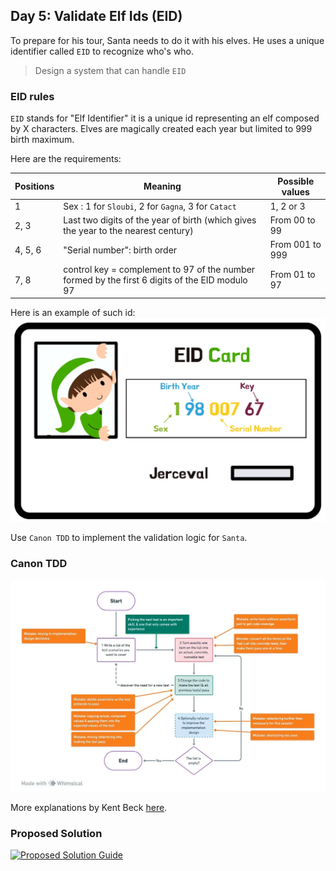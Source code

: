 ## Day 5: Validate Elf Ids (EID)
To prepare for his tour, Santa needs to do it with his elves.
He uses a unique identifier called `EID` to recognize who's who.

> Design a system that can handle `EID`

### EID rules
`EID` stands for "Elf Identifier" it is a unique id representing an elf composed by X characters.
Elves are magically created each year but limited to 999 birth maximum.

Here are the requirements:

| Positions | Meaning                                                                                        | Possible values                     |
|-----------|------------------------------------------------------------------------------------------------|-------------------------------------|
| 1         | Sex : 1 for `Sloubi`, 2 for `Gagna`, 3 for `Catact`                                            | 1, 2 or 3                           |
| 2, 3      | Last two digits of the year of birth (which gives the year to the nearest century)             | From 00 to 99                       |
| 4, 5, 6   | "Serial number": birth order                                                                   | From 001 to 999                     |
| 7, 8      | control key = complement to 97 of the number formed by the first 6 digits of the EID modulo 97 | From 01 to 97                       |

Here is an example of such id:
![EID example](img/eid-example.webp)

Use `Canon TDD` to implement the validation logic for `Santa`.

### Canon TDD
![Canon TDD](img/canon-tdd.webp)

More explanations by Kent Beck [here](https://tidyfirst.substack.com/p/canon-tdd).

### Proposed Solution
[![Proposed Solution Guide](../../img/proposed-solution.webp)](solution/step-by-step.md)
